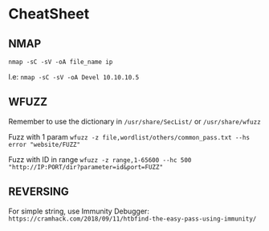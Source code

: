 # CheatSheet

## NMAP
`nmap -sC -sV -oA file_name ip`

I.e:
`nmap -sC -sV -oA Devel 10.10.10.5`

## WFUZZ 
Remember to use the dictionary in `/usr/share/SecList/` or `/usr/share/wfuzz`

Fuzz with 1 param
`wfuzz -z file,wordlist/others/common_pass.txt --hs error "website/FUZZ"`

Fuzz with ID in range
`wfuzz -z range,1-65600 --hc 500  "http://IP:PORT/dir?parameter=id&port=FUZZ"`

## REVERSING
For simple string, use Immunity Debugger:
`https://cramhack.com/2018/09/11/htbfind-the-easy-pass-using-immunity/`